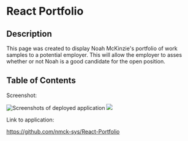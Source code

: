 # React Portfolio

## Description

This page was created to display Noah McKinzie's portfolio of work samples to a potential employer. This will allow the employer to asses whether or not Noah is a good candidate for the open position. 

## Table of Contents

Screenshot:

![Screenshots of deployed application](Aboutme.jpeg)
![](Projectdisplay.jpeg)

Link to application:

https://github.com/nmck-sys/React-Portfolio
